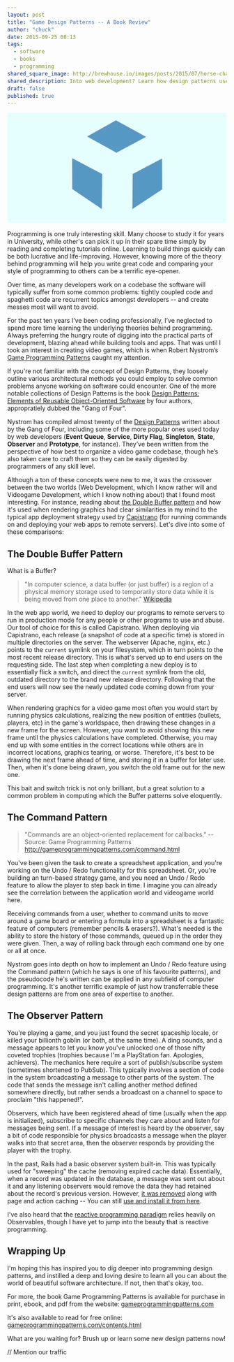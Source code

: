 ```yaml
---
layout: post
title: "Game Design Patterns -- A Book Review"
author: "chuck"
date: 2015-09-25 08:13
tags:
  - software
  - books
  - programming
shared_square_image: http://brewhouse.io/images/posts/2015/07/horse-chan-social.jpg
shared_description: Into web development? Learn how design patterns used in other fields such as videogame programming can help you.
draft: false
published: true
---
```


![DesignPatternsAnimaion](/images/posts/2015/09/design-patterns.gif)

Programming is one truly interesting skill. Many choose to study it for years in University, while other's can pick it up in their spare time simply by reading and completing tutorials online. Learning to build things quickly can be both lucrative and life-improving. However, knowing more of the theory behind programming will help you write great code and comparing your style of programming to others can be a terrific eye-opener.

Over time, as many developers work on a codebase the software will typically suffer from some common problems: tightly coupled code and spaghetti code are recurrent topics amongst developers -- and create messes most will want to avoid.

For the past ten years I’ve been coding professionally, I’ve neglected to spend more time learning the underlying theories behind programming. Always preferring the hungry route of digging into the practical parts of development, blazing ahead while building tools and apps. That was until I took an interest in creating video games, which is when Robert Nystrom’s [Game Programming Patterns](http://gameprogrammingpatterns.com) caught my attention.

<!-- break -->

If you're not familiar with the concept of Design Patterns, they loosely outline various architectural methods you could employ to solve common problems anyone working on software could encounter. One of the more notable collections of Design Patterns is the book [Design Patterns: Elements of Reusable Object-Oriented Software](http://www.amazon.ca/Design-Patterns-Elements-Reusable-Object-Oriented/dp/0201633612) by four authors, appropratiely dubbed the "Gang of Four".

Nystrom has compiled almost twenty of the [Design Patterns](http://www.blackwasp.co.uk/GofPatterns.aspx) written about by the Gang of Four, including some of the more popular ones used today by web developers (**Event Queue**, **Service**, **Dirty Flag**, **Singleton**, **State**, **Observer** and **Prototype**, for instance). They’ve been written from the perspective of how best to organize a video game codebase, though he’s also taken care to craft them so they can be easily digested by programmers of any skill level.

Although a ton of these concepts were new to me, it was the crossover between the two worlds (Web Development, which I know rather will and Videogame Development, which I know nothing about) that I found most interesting. For instance, reading about [the Double Buffer pattern](http://gameprogrammingpatterns.com/double-buffer.html) and how it's used when rendering graphics had clear similarities in my mind to the typical app deployment strategy used by [Capistrano](http://capistranorb.com/) (for running commands on and deploying your web apps to remote servers). Let's dive into some of these comparisons:

## The Double Buffer Pattern

What is a Buffer?

> "In computer science, a data buffer (or just buffer) is a region of a physical memory storage used to temporarily store data while it is being moved from one place to another." [Wikipedia](https://en.wikipedia.org/wiki/Data_buffer)

In the web app world, we need to deploy our programs to remote servers to run in production mode for any people or other programs to use and abuse. Our tool of choice for this is called Capistrano. When deploying via Capistrano, each release (a snapshot of code at a specific time) is stored in multiple directories on the server. The webserver (Apache, nginx, etc.) points to the `current` symlink on your filesystem, which in turn points to the most recent release directory. This is what's served up to end users on the requesting side. The last step when completing a new deploy is to essentially flick a switch, and direct the `current` symlink from the old, outdated directory to the brand new release directory. Following that the end users will now see the newly updated code coming down from your server.

When rendering graphics for a video game most often you would start by running physics calculations, realizing the new position of entities (bullets, players, etc) in the game's worldspace, then drawing these changes in a new frame for the screen. However, you want to avoid showing this new frame until the physics calculations have completed. Otherwise, you may end up with some entities in the correct locations while others are in incorrect locations, graphics tearing, or worse. Therefore, it's best to be drawing the next frame ahead of time, and storing it in a buffer for later use. Then, when it's done being drawn, you switch the old frame out for the new one.

This bait and switch trick is not only brilliant, but a great solution to a common problem in computing which the Buffer patterns solve eloquently.


## The Command Pattern

> "Commands are an object-oriented replacement for callbacks." -- Source: Game Programming Patterns http://gameprogrammingpatterns.com/command.html

You've been given the task to create a spreadsheet application, and you're working on the Undo / Redo functionality for this spreadsheet. Or, you're building an turn-based strategy game, and you need an Undo / Redo feature to allow the player to step back in time. I imagine you can already see the correlation between the application world and videogame world here.

Receiving commands from a user, whether to command units to move around a game board or entering a formula into a spreadsheet is a fantastic feature of computers (remember pencils &amp; erasers?). What's needed is the ability to store the history of those commands, queued up in the order they were given. Then, a way of rolling back through each command one by one or all at once.

Nystrom goes into depth on how to implement an Undo / Redo feature using the Command pattern (which he says is one of his favourite patterns), and the pseudocode he's written can be applied in any subfield of computer programming. It's another terrific example of just how transferrable these design patterns are from one area of expertise to another.


## The Observer Pattern

You're playing a game, and you just found the secret spaceship locale, or killed your billionth goblin (or both, at the same time). A ding sounds, and a message appears to let you know you've unlocked one of those nifty coveted trophies (trophies because I'm a PlayStation fan. Apologies, achievers). The mechanics here require a sort of publish/subscribe system (sometimes shortened to PubSub). This typically involves a section of code in the system broadcasting a message to other parts of the system. The code that sends the message isn't calling another method defined somewhere directly, but rather sends a broadcast on a channel to space to proclaim "this happened!".

Observers, which have been registered ahead of time (usually when the app is initialized), subscribe to specific channels they care about and listen for messages being sent. If a message of interest is heard by the observer, say a bit of code responsible for physics broadcasts a message when the player walks into that secret area, then the observer responds by providing the player with the trophy.

In the past, Rails had a basic observer system built-in. This was typically used for "sweeping" the cache (removing expired cache data). Essentially, when a record was updated in the database, a message was sent out about it and any listening observers would remove the data they had retained about the record's previous version. However, [it was removed](http://blog.remarkablelabs.com/2012/12/observers-gem-extraction-rails-4-countdown-to-2013) along with page and action caching -- You can still [use and install it from here](https://github.com/rails/rails-observers).

I've also heard that the [reactive programming paradigm](https://en.wikipedia.org/wiki/Reactive_programming) relies heavily on Observables, though I have yet to jump into the beauty that is reactive programming.


## Wrapping Up

I'm hoping this has inspired you to dig deeper into programming design patterns, and instilled a deep and loving desire to learn all you can about the world of beautiful software architecture. If not, then that's okay, too.

For more, the book Game Programming Patterns is available for purchase in print, ebook, and pdf from the website: [gameprogrammingpatterns.com](http://gameprogrammingpatterns.com/)

It's also available to read for free online: [gameprogrammingpatterns.com/contents.html](http://gameprogrammingpatterns.com/contents.html)

What are you waiting for? Brush up or learn some new design patterns now!



// Mention our traffic
